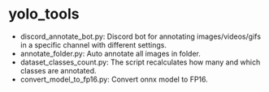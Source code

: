 # yolo_tools
 
- discord_annotate_bot.py: Discord bot for annotating images/videos/gifs in a specific channel with different settings.
- annotate_folder.py: Auto annotate all images in folder.
- dataset_classes_count.py: The script recalculates how many and which classes are annotated.
- convert_model_to_fp16.py: Convert onnx model to FP16.